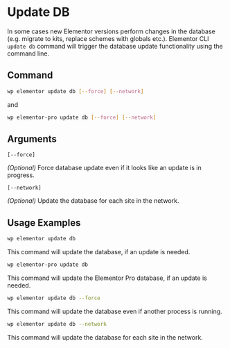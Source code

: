# Update DB

<Badge type="tip" vertical="top" text="Elementor Core" /> <Badge type="warning" vertical="top" text="Advanced" />

In some cases new Elementor versions perform changes in the database (e.g. migrate to kits, replace schemes with globals etc.). Elementor CLI `update db` command will trigger the database update functionality using the command line.

## Command

```bash
wp elementor update db [--force] [--network]
```

and

```bash
wp elementor-pro update db [--force] [--network]
```

## Arguments

`[--force]`

_(Optional)_ Force database update even if it looks like an update is in progress.

`[--network]`

_(Optional)_ Update the database for each site in the network.

## Usage Examples

```bash
wp elementor update db
```

This command will update the database, if an update is needed.

```bash
wp elementor-pro update db
```

This command will update the Elementor Pro database, if an update is needed.

```bash
wp elementor update db --force
```

This command will update the database even if another process is running.

```bash
wp elementor update db --network
```

This command will update the database for each site in the network.
